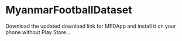 # MyanmarFootballDataset
Download the updated download link for MFDApp and install it on your phone.without Play Store...
